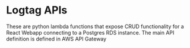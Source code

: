 # Logtag APIs
These are python lambda functions that expose CRUD functionality for a React Webapp connecting to a Postgres RDS instance.
The main API definition is defined in AWS API Gateway
